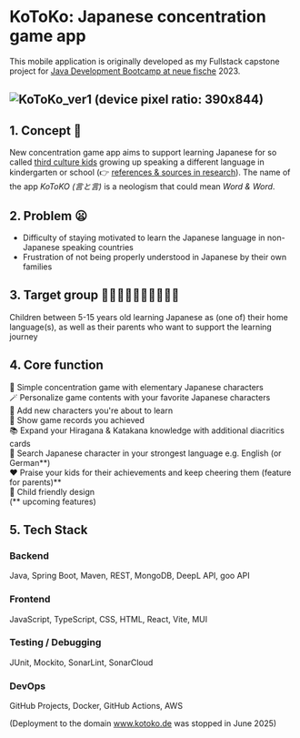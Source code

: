 
#  KoToKo: Japanese concentration game app
This mobile application is originally developed as my Fullstack capstone project for [Java Development Bootcamp at neue fische](https://www.neuefische.de/en/bootcamp/java-development) 2023.

![KoToKo_ver1](https://github.com/kohei-s/kotoko-concentration-app/assets/82062401/b4132c77-a729-490f-ac6c-150da692cf4d)
(device pixel ratio: 390x844)
---
## 1. Concept 📱
New concentration game app aims to support learning Japanese for so called [third culture kids](https://en.wikipedia.org/wiki/Third_culture_kid) growing up speaking a different language in kindergarten or school (👉 [references & sources in research](https://github.com/kohei-s/kotoko-concentration-app/wiki/References-&-Internet-Sources)). The name of the app *KoToKO (言と言)* is a neologism that could mean *Word & Word*. 
## 2. Problem 😦
- Difficulty of staying motivated to learn the Japanese language in non-Japanese speaking countries
- Frustration of not being properly understood in Japanese by their own families
## 3. Target group 🧒🏾🧒🏼🧒🏿🧒🏻🧒🏽
Children between 5-15 years old learning Japanese as (one of) their home language(s), as well as their parents who want to support the learning journey
## 4. Core function
  🎌 Simple concentration game with elementary Japanese characters \
  🪄 Personalize game contents with your favorite Japanese characters \
  📖 Add new characters you're about to learn \
  🗻 Show game records you achieved \
  📚 Expand your Hiragana & Katakana knowledge with additional diacritics cards \
  🔎 Search Japanese character in your strongest language e.g. English (or German**) \
  ❤️ Praise your kids for their achievements and keep cheering them (feature for parents)** \
  🛝 Child friendly design \
  (** upcoming features)
## 5. Tech Stack
### Backend
Java, Spring Boot, Maven, REST, MongoDB, DeepL API, goo API
### Frontend
JavaScript, TypeScript, CSS, HTML, React, Vite, MUI
### Testing / Debugging
JUnit, Mockito, SonarLint, SonarCloud
### DevOps
GitHub Projects, Docker, GitHub Actions, AWS

(Deployment to the domain www.kotoko.de was stopped in June 2025)
